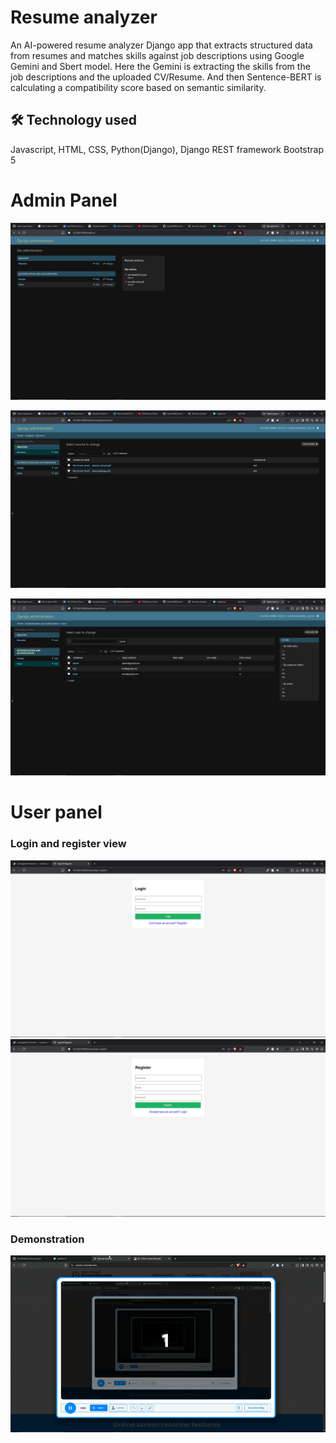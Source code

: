 
# Resume analyzer

An AI-powered resume analyzer Django app that extracts structured data from resumes and matches skills against job descriptions using 
Google Gemini and Sbert model. Here the Gemini is extracting the skills from the job descriptions and the uploaded CV/Resume. And then Sentence-BERT is calculating a compatibility score based on semantic similarity.

## 🛠 Technology used
Javascript, HTML, CSS, Python(Django), Django REST framework Bootstrap 5




# Admin Panel

![App Screenshot](https://github.com/tanvir0188/resume_analyzer/blob/main/demo/1.png?raw=true)

![App Screenshot](https://github.com/tanvir0188/resume_analyzer/blob/main/demo/2.png?raw=true)

![App Screenshot](https://github.com/tanvir0188/resume_analyzer/blob/main/demo/3.png?raw=true)

# User panel
### Login and register view
![App Screenshot](https://github.com/tanvir0188/resume_analyzer/blob/main/demo/4.png?raw=true)
![App Screenshot](https://github.com/tanvir0188/resume_analyzer/blob/main/demo/5.png?raw=true)
### Demonstration
![App Screenshot](https://github.com/tanvir0188/resume_analyzer/blob/main/demo/full-demo.gif?raw=true)






